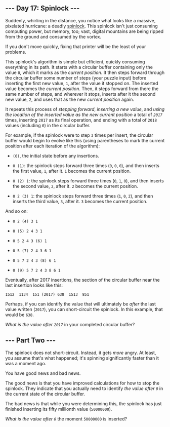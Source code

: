 ## --- Day 17: Spinlock --- ##

Suddenly, whirling in the distance, you notice what looks like a
massive, pixelated hurricane: a deadly [spinlock](https://en.wikipedia.org/wiki/Spinlock).
This spinlock isn't just consuming computing power, but memory, too;
vast, digital mountains are being ripped from the ground and consumed
by the vortex.

If you don't move quickly, fixing that printer will be the least of
your problems.

This spinlock's algorithm is simple but efficient, quickly consuming
everything in its path. It starts with a circular buffer containing
only the value `0`, which it marks as the *current position*. It then
steps forward through the circular buffer some number of steps (your
puzzle input) before inserting the first new value, `1`, after the
value it stopped on. The inserted value becomes the *current position*.
Then, it steps forward from there the same number of steps, and
wherever it stops, inserts after it the second new value, `2`, and uses
that as the new *current position* again.

It repeats this process of *stepping forward*, *inserting a new value*,
and *using the location of the inserted value as the new current
position* a total of *`2017`* times, inserting `2017` as its final
operation, and ending with a total of `2018` values (including `0`) in
the circular buffer.

For example, if the spinlock were to step `3` times per insert, the
circular buffer would begin to evolve like this (using parentheses to
mark the current position after each iteration of the algorithm):

  * `(0)`, the initial state before any insertions.

  * `0 (1)`: the spinlock steps forward three times (`0`, `0`, `0`),
    and then inserts the first value, `1`, after it. `1` becomes the
    current position.

  * `0 (2) 1`: the spinlock steps forward three times (`0`, `1`, `0`),
    and then inserts the second value, `2`, after it. `2` becomes the
    current position.

  * `0 2 (3) 1`: the spinlock steps forward three times (`1`, `0`, `2`),
    and then inserts the third value, `3`, after it. `3` becomes the
    current position.

And so on:

  * `0 2 (4) 3 1`

  * `0 (5) 2 4 3 1`

  * `0 5 2 4 3 (6) 1`

  * `0 5 (7) 2 4 3 6 1`

  * `0 5 7 2 4 3 (8) 6 1`

  * `0 (9) 5 7 2 4 3 8 6 1`

Eventually, after 2017 insertions, the section of the circular buffer
near the last insertion looks like this:

    1512  1134  151 (2017) 638  1513  851

Perhaps, if you can identify the value that will ultimately be *after*
the last value written (`2017`), you can short-circuit the spinlock. In
this example, that would be `638`.

*What is the value after `2017`* in your completed circular buffer?

## --- Part Two --- ##

The spinlock does not short-circuit. Instead, it gets *more* angry. At
least, you assume that's what happened; it's spinning significantly
faster than it was a moment ago.

You have good news and bad news.

The good news is that you have improved calculations for how to stop
the spinlock. They indicate that you actually need to identify *the
value after `0`* in the current state of the circular buffer.

The bad news is that while you were determining this, the spinlock has
just finished inserting its fifty millionth value (`50000000`).

*What is the value after `0`* the moment `50000000` is inserted?
